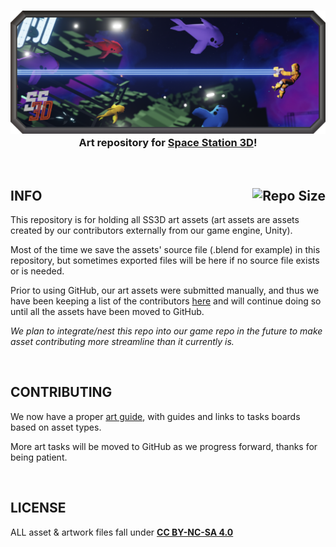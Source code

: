 <h3 align="center"><img src="Artwork/Banners/BorderedBanners/SS3DBanner2.png" alt="SS3D_Banner">Art repository for <a href="https://ss3d.space/">Space Station 3D</a>!</h3>

<br>

## INFO [<img src="https://img.shields.io/github/repo-size/RE-SS3D/SS3D-Art?color=gold&style=plastic" alt="Repo Size" align="right">](https://github.com/RE-SS3D/SS3D-Art)

This repository is for holding all SS3D art assets (art assets are assets created by our contributors externally from our game engine, Unity).

Most of the time we save the assets' source file (.blend for example) in this repository, but sometimes exported files will be here if no source file exists or is needed.

Prior to using GitHub, our art assets were submitted manually, and thus we have been keeping a list of the contributors [here](https://docs.google.com/spreadsheets/d/1p5mEuqPZIFV5oGwKxdZSqUzp9qHCuANz) and will continue doing so until all the assets have been moved to GitHub.

*We plan to integrate/nest this repo into our game repo in the future to make asset contributing more streamline than it currently is.*

<br>

## CONTRIBUTING

We now have a proper [art guide](https://ss3d.gitbook.io/art-guide/), with guides and links to tasks boards based on asset types.

More art tasks will be moved to GitHub as we progress forward, thanks for being patient.

<br>

## LICENSE

ALL asset & artwork files fall under **[CC BY-NC-SA 4.0](Documents/LICENSE-ASSETS.md)**
